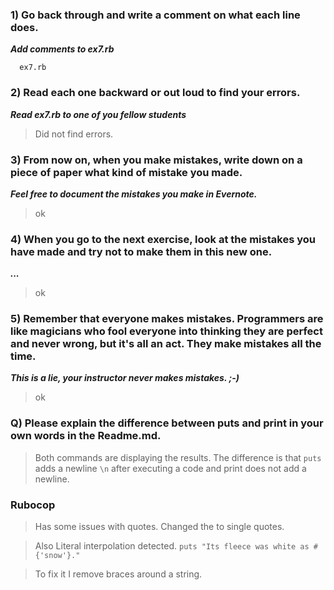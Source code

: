 ### 1) Go back through and write a comment on what each line does.
___Add comments to ex7.rb___

      ex7.rb


### 2) Read each one backward or out loud to find your errors.
___Read ex7.rb to one of you fellow students___

> Did not find errors.

### 3) From now on, when you make mistakes, write down on a piece of paper what kind of mistake you made.
___Feel free to document the mistakes you make in Evernote.___

> ok

### 4) When you go to the next exercise, look at the mistakes you have made and try not to make them in this new one.
___...___

> ok

### 5) Remember that everyone makes mistakes. Programmers are like magicians who fool everyone into thinking they are perfect and never wrong, but it's all an act. They make mistakes all the time.
___This is a lie, your instructor never makes mistakes. ;-)___

> ok

### Q) Please explain the difference between puts and print in your own words in the Readme.md.

> Both commands are displaying the results. The difference is that ```puts``` adds a newline ```\n``` after executing a code and print does not add a newline.

### Rubocop

> Has some issues with quotes. Changed the to single quotes.

> Also Literal interpolation detected. ```puts "Its fleece was white as #{'snow'}."```

> To fix it I remove braces around a string.
